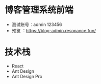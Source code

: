 # 博客管理系统前端
- 测试账号：admin 123456
- 预览 ：https://blog-admin.resonance.fun/

# 技术栈
- React
- Ant Design
- Ant Design Pro
